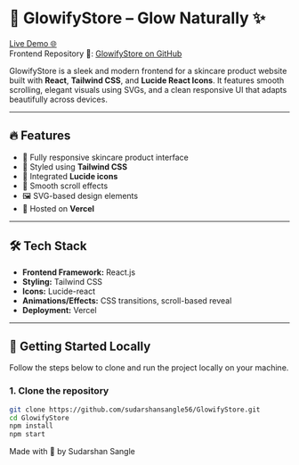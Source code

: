 # 🌿 GlowifyStore – Glow Naturally ✨

[Live Demo 🌐](https://glownaturally.vercel.app/)  
Frontend Repository 📁: [GlowifyStore on GitHub](https://github.com/sudarshansangle56/GlowifyStore)

GlowifyStore is a sleek and modern frontend for a skincare product website built with **React**, **Tailwind CSS**, and **Lucide React Icons**. It features smooth scrolling, elegant visuals using SVGs, and a clean responsive UI that adapts beautifully across devices.

---

## 🔥 Features

- 🌸 Fully responsive skincare product interface
- 🎨 Styled using **Tailwind CSS**
- 🌈 Integrated **Lucide icons**
- 🧭 Smooth scroll effects
- 🖼️ SVG-based design elements
- 🚀 Hosted on **Vercel**

---

## 🛠️ Tech Stack

- **Frontend Framework:** React.js
- **Styling:** Tailwind CSS
- **Icons:** Lucide-react
- **Animations/Effects:** CSS transitions, scroll-based reveal
- **Deployment:** Vercel

---

## 🚀 Getting Started Locally

Follow the steps below to clone and run the project locally on your machine.

### 1. Clone the repository

```bash
git clone https://github.com/sudarshansangle56/GlowifyStore.git
cd GlowifyStore
npm install
npm start

```


Made with 💚 by Sudarshan Sangle
